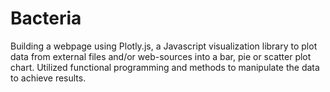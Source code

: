 # Bacteria
Building a webpage using Plotly.js, a Javascript visualization library to plot data from external files and/or web-sources into a bar, pie or scatter plot chart. Utilized functional programming and methods to manipulate the data to achieve results.
